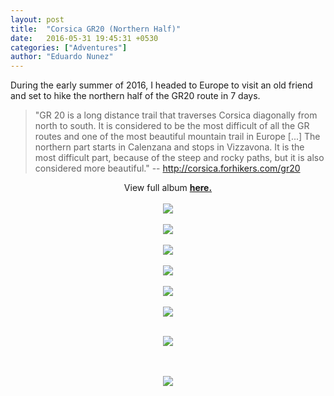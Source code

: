 ```yaml
---
layout: post
title:  "Corsica GR20 (Northern Half)"
date:   2016-05-31 19:45:31 +0530
categories: ["Adventures"]
author: "Eduardo Nunez"
---
```


During the early summer of 2016, I headed to Europe to visit an old friend and set to hike the northern half of the GR20 route in 7 days.

> "GR 20 is a long distance trail that traverses Corsica diagonally from north to south. It is considered to be the most difficult of all the GR routes and one of the most beautiful mountain trail in Europe [...] The northern part starts in Calenzana and stops in Vizzavona. It is the most difficult part, because of the steep and rocky paths, but it is also considered more beautiful." -- http://corsica.forhikers.com/gr20

<div style="text-align: center;">

View full album <strong><a href="https://goo.gl/photos/9BqCHGkRWnNKMwXE9">here.</a></strong>
<br><br>
<a href='https://photos.google.com/share/AF1QipPcgYjAMUjjtlOt6O3-y69JcfxvSUTlnVMiT9d_blSBqD270N9QjeJ7QmQNbPLaXA?key=WDlLV2FCWld1ZzlpWGgwVnU3cFlVbnJXUnp1WWF3&source=ctrlq.org'><img src='https://lh3.googleusercontent.com/5ovUJmfTZ1qqP9LNpxQyUTrIrGpYoZySAcK7rq0kY79GVemU5sn7MpYzBUIvAhggzcfs-CDTdBf136Nn6MVhk7wtiK587RdndhNy2RLq7PMA9XT7RQxZwQmHWGGAFLkXFY-98w' /></a>
<br><br>
<a href='https://photos.google.com/share/AF1QipPjM6rc2nkCg9WCuQRzS5DRmKLtAgK2HhUIFefR1X3JktijruOLx_ZNrsXVxuJH-A?key=d19xSlJ4SVpXcXBVeFU5cWZvUkYyazBoTjNqaURn&source=ctrlq.org'><img src='https://lh3.googleusercontent.com/zfEK_vm01GQ0wHpomANGBGYdyqCr9FKDhrHVpELSXCR8boMgBO97YE4CgLJyRwhA1GnmM2T-JoG6Gk2ZuTKwbF5sFcdTtoeRi_e6-_82Hs73JalVIePLLnKr7uIld4t7gVM6UQ' /></a>
<br><br>
<a href='https://photos.google.com/share/AF1QipMB8n5NuTnaV9l6tYhOf47C4uzPp5OCrFul3ED_L0A-IxfdOp58U_Ee88q8Ps5lSg?key=Vk02dDdDUDB6ODVRMm5pN0ZYMnVVS3lJaVNTbEdn&source=ctrlq.org'><img src='https://lh3.googleusercontent.com/nzfvLalaA_y5XZ0NPRSF3fLKzH9LVSEtjYCnKq21tZlhPpW10t2r8gxNcUX2ezEYiWm3JajJRBQY8r95OHtOWIJvQhh1nB4EkX3Z1Wifevyl0EJQvCPnX74gD30mucU3gH2MJA' /></a>
<br><br>
<a href='https://photos.google.com/share/AF1QipMIX2_MJKhAfVKHJUIiLM3-yguLi0PnpdyIfVycoDVark_UHHxKAwChkoun15FSlA?key=MGxoRURjQm8waElsTjBRVVNYaHQxQ2ZER196X2ZR&source=ctrlq.org'><img src='https://lh3.googleusercontent.com/HlAfTiQzIm5exl4pIGqKwsZ5EXrzYy6A63n3G3S5d6hJGmuRdxMRBdNFSpBwwpBo-aITc3a2YhbHi2XPtBTwGfLVqWX749MyZ6P4m6A3OTez28LgrXbA_ybd5PvdKoTRCKsltg' /></a>
<br><br>
<a href='https://photos.google.com/share/AF1QipOE-TE9boXmY9lbZfmsSgNX0HU5Go4Ij75vLq5-Y69K1bT2wwEwnvZKNqtZD-vQPQ?key=dV9yVmJYaE9NTE9XVEZTTDg0ei1SLVdidVlHM0d3&source=ctrlq.org'><img src='https://lh3.googleusercontent.com/olZezgnPU40Tea-BIK8x_DWjijqABcBd60SM_8kStGOog_RoUNQHs-QtZuAyGYxWO6kaTSqHPYx4RTRa0XOnSIDnouUEUyRWsHv8AZJhN8lKVUyrvoPx_WVNuhbgPKenQeN4ow' /></a>
<br><br>
<a href='https://photos.google.com/share/AF1QipMNnu92X8pDjX6HLmh51YAlaQPzAiNaVWi0zwwAO3GVYKHKaciYfa0XAHpG3Cr9qQ?key=LTBiOTBRNGJvaWw0VGp3SXhobkpiVWxLRGxEbmRR&source=ctrlq.org'><img src='https://lh3.googleusercontent.com/O4J1rYD3Gg0CnjQ-sqL3BCDtG8FX0KlkFlEYEN_O1bFBd47P_0sJC8luhTufKJsWfpK2dkxrpELDi-1Kx1XsSqGdlGBYsjGuNwzeUa5JUUpQO5E6lk2F0_p58PBCFD-xCIKgHw' /></a>
<br><br>

<a href='https://photos.google.com/share/AF1QipNRpGUCw6XmTYojat1piK_DJR61n_bvLASxR_2O6I4V2nSEB4yk8ZAf9b8BYUrBgw?key=VnIwUmVhdVpSTUQ5VTlKVk5HalNpaUF3ZFVjS1Z3&source=ctrlq.org'><img src='https://lh3.googleusercontent.com/wtuCbNbbHKLdy5Dyyk7jTy7gfxEU1jg-I-SxoWCdNtop3k__AqZArhPd_aPSaS4LukA5eICeDxy9xu6pBmhXHFgFoXUptpoYiLoaC8Q6BJNPwGO2FVSYtOA4pLTeT-deQjNqhA' /></a>

<br><br>
<a href='https://photos.google.com/share/AF1QipMDP1IVN3JbAXHK-9E-16zkBs1zsKMfKzAMSsSgoMCtUnjNzjIJVIlbJdz8KFGt7Q?key=YUNLbzJwYjVEb0JBaGFmLVd1Q2prWnUzZEdDLUJ3&source=ctrlq.org'><img src='https://lh3.googleusercontent.com/JFNdWWHJh_KGjFf6cO69RvD5UKhTGfPeIHvM4nuozJBkcRaPWB3aozJ6qjQbKNvc6dHR-e7KEGQjvjFgCQDUL58Slsss9bTFXZbKsDFc-I-Q6eu77JtuGyoN6CDPpM8fezR1_A' /></a>

</div>